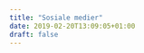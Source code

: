 ```yaml
---
title: "Sosiale medier"
date: 2019-02-20T13:09:05+01:00
draft: false
---
```


  <div class="">
            <a href="https://www.instagram.com/ignite.procurement/" target="_blank"><i class="fab fa-instagram"></i></a>
            <a href="https://www.facebook.com/igniteprocurement" target="_blank"><i class="fab fa-facebook-f"></i></a>
            <a href="https://www.linkedin.com/company/ignite-procurement/" target="_blank"><i class="fab fa-linkedin-in"></i></a>
        </div>
